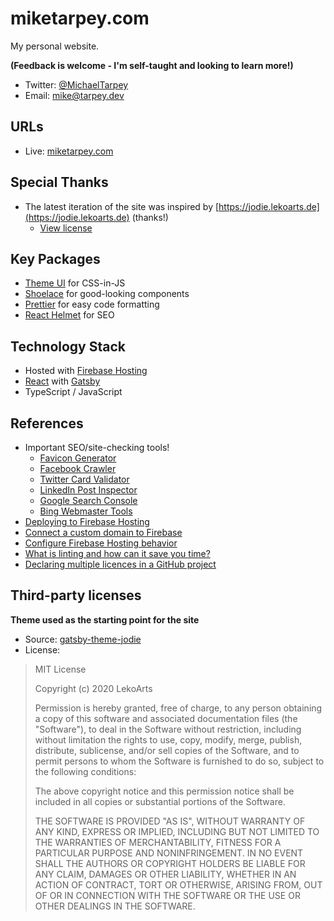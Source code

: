 # miketarpey.com

My personal website.

**(Feedback is welcome - I'm self-taught and looking to learn more!)**
* Twitter: [@MichaelTarpey](https://twitter.com/MichaelTarpey)
* Email: [mike@tarpey.dev](mailto:mike@tarpey.dev)

## URLs
* Live: [miketarpey.com](https://miketarpey.com)

## Special Thanks
* The latest iteration of the site was inspired by [https://jodie.lekoarts.de](https://jodie.lekoarts.de) (thanks!)
  * [View license](#third-party-licenses)

## Key Packages
* [Theme UI](https://theme-ui.com) for CSS-in-JS
* [Shoelace](https://shoelace.style) for good-looking components
* [Prettier](https://prettier.io) for easy code formatting
* [React Helmet](https://github.com/nfl/react-helmet) for SEO

## Technology Stack
* Hosted with [Firebase Hosting](https://firebase.google.com/docs/hosting)
* [React](https://reactjs.org) with [Gatsby](https://www.gatsbyjs.com)
* TypeScript / JavaScript

## References
* Important SEO/site-checking tools!
  * [Favicon Generator](https://realfavicongenerator.net/)
  * [Facebook Crawler](https://developers.facebook.com/tools/debug)
  * [Twitter Card Validator](https://cards-dev.twitter.com/validator)
  * [LinkedIn Post Inspector](https://www.linkedin.com/post-inspector/)
  * [Google Search Console](https://search.google.com/search-console/about)
  * [Bing Webmaster Tools](https://www.bing.com/webmasters/about)
* [Deploying to Firebase Hosting](https://www.gatsbyjs.com/docs/how-to/previews-deploys-hosting/deploying-to-firebase/)
* [Connect a custom domain to Firebase](https://firebase.google.com/docs/hosting/custom-domain)
* [Configure Firebase Hosting behavior](https://firebase.google.com/docs/hosting/full-config)
* [What is linting and how can it save you time?](https://www.freecodecamp.org/news/what-is-linting-and-how-can-it-save-you-time/)
* [Declaring multiple licences in a GitHub project](https://softwareengineering.stackexchange.com/questions/304874/declaring-multiple-licences-in-a-github-project)

## Third-party licenses

**Theme used as the starting point for the site**
* Source: [gatsby-theme-jodie](https://github.com/LekoArts/gatsby-themes/tree/master/themes/gatsby-theme-jodie)
* License:

> MIT License
> 
> Copyright (c) 2020 LekoArts
> 
> Permission is hereby granted, free of charge, to any person obtaining a copy
> of this software and associated documentation files (the "Software"), to deal
> in the Software without restriction, including without limitation the rights
> to use, copy, modify, merge, publish, distribute, sublicense, and/or sell
> copies of the Software, and to permit persons to whom the Software is
> furnished to do so, subject to the following conditions:
> 
> The above copyright notice and this permission notice shall be included in all
> copies or substantial portions of the Software.
> 
> THE SOFTWARE IS PROVIDED "AS IS", WITHOUT WARRANTY OF ANY KIND, EXPRESS OR
> IMPLIED, INCLUDING BUT NOT LIMITED TO THE WARRANTIES OF MERCHANTABILITY,
> FITNESS FOR A PARTICULAR PURPOSE AND NONINFRINGEMENT. IN NO EVENT SHALL THE
> AUTHORS OR COPYRIGHT HOLDERS BE LIABLE FOR ANY CLAIM, DAMAGES OR OTHER
> LIABILITY, WHETHER IN AN ACTION OF CONTRACT, TORT OR OTHERWISE, ARISING FROM,
> OUT OF OR IN CONNECTION WITH THE SOFTWARE OR THE USE OR OTHER DEALINGS IN THE
> SOFTWARE.
